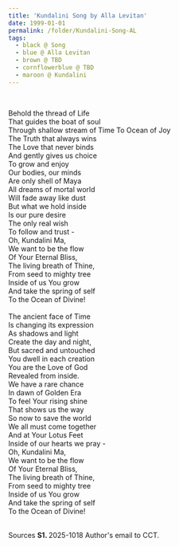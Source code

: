 ```yaml
---
title: 'Kundalini Song by Alla Levitan'
date: 1999-01-01
permalink: /folder/Kundalini-Song-AL
tags:
  - black @ Song
  - blue @ Alla Levitan
  - brown @ TBD
  - cornflowerblue @ TBD
  - maroon @ Kundalini
---
```


<br>

<p>
Behold the thread of Life<br>
That guides the boat of soul<br>
Through shallow stream of Time
To Ocean of Joy<br>
The Truth that always wins<br>
The Love that never binds<br>
And gently gives us choice<br>
To grow and enjoy<br>
Our bodies, our minds<br>
Are only shell of Maya<br>
All dreams of mortal world<br>
Will fade away like dust<br>
But what we hold inside<br>
Is our pure desire<br>
The only real wish<br>
To follow and trust -<br>
Oh, Kundalini Ma,<br>
We want to be the flow<br>
Of Your Eternal Bliss,<br>
The living breath of Thine,<br>
From seed to mighty tree<br>
Inside of us You grow<br>
And take the spring of self<br>
To the Ocean of Divine!<br>
<br> 
The ancient face of Time<br>
Is changing its expression<br>
As shadows and light<br>
Create the day and night,<br>
But sacred and untouched<br>
You dwell in each creation<br>
You are the Love of God<br>
Revealed from inside.<br>
We have a rare chance<br>
In dawn of Golden Era<br>
To feel Your rising shine<br>
That shows us the way<br>
So now to save the world<br>
We all must come together<br>
And at Your Lotus Feet<br>
Inside of our hearts we pray -<br>
Oh, Kundalini Ma,<br>
We want to be the flow<br>
Of Your Eternal Bliss,<br>
The living breath of Thine,<br>
From seed to mighty tree<br>
Inside of us You grow<br>
And take the spring of self<br>
To the Ocean of Divine!
</p>

<br>

<wave-list>
<list-title color="DarkSeaGreen" width="40">Sources</list-title>
  <list-item color="BlanchedAlmond"  width="280"><b>S1. </b> 2025-1018 Author's email to CCT.</list-item>    
</wave-list>